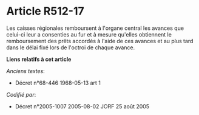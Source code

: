 # Article R512-17

Les caisses régionales remboursent à l'organe central les avances que celui-ci leur a consenties au fur et à mesure qu'elles
obtiennent le remboursement des prêts accordés à l'aide de ces avances et au plus tard dans le délai fixé lors de l'octroi de
chaque avance.

**Liens relatifs à cet article**

_Anciens textes_:

  - Décret n°68-446 1968-05-13 art 1

_Codifié par_:

  - Décret n°2005-1007 2005-08-02 JORF 25 août 2005
